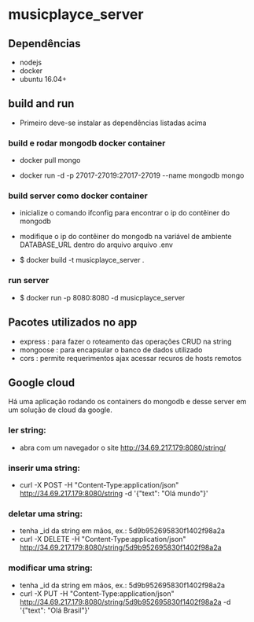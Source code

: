 # musicplayce_server

## Dependências

- nodejs
- docker
- ubuntu 16.04+

## build and run

- Primeiro deve-se instalar as dependências listadas acima

### build e rodar mongodb docker container

- docker pull mongo

- docker run -d -p 27017-27019:27017-27019 --name mongodb mongo

### build server como docker container

- inicialize o comando ifconfig para encontrar o ip do contêiner do mongodb

- modifique o ip do contêiner do mongodb na variável de ambiente DATABASE_URL dentro do arquivo arquivo .env

- $ docker build -t musicplayce_server .

### run server

- $ docker run -p 8080:8080 -d musicplayce_server

## Pacotes utilizados no app

- express : para fazer o roteamento das operações CRUD na string
- mongoose : para encapsular o banco de dados utilizado
- cors : permite requerimentos ajax acessar recuros de hosts remotos

## Google cloud

Há uma aplicação rodando os containers do mongodb e desse server em um solução de cloud da google.
### ler string:
- abra com um navegador o site http://34.69.217.179:8080/string/
### inserir uma string:
- curl -X POST -H "Content-Type:application/json" http://34.69.217.179:8080/string -d '{"text": "Olá mundo"}'
### deletar uma string:
- tenha \_id da string em mãos, ex.: 5d9b952695830f1402f98a2a
- curl -X DELETE -H "Content-Type:application/json" http://34.69.217.179:8080/string/5d9b952695830f1402f98a2a
### modificar uma string:
- tenha \_id da string em mãos, ex.: 5d9b952695830f1402f98a2a
- curl -X PUT -H "Content-Type:application/json" http://34.69.217.179:8080/string/5d9b952695830f1402f98a2a -d '{"text": "Olá Brasil"}'
